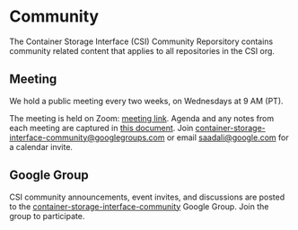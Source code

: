 # Community

The Container Storage Interface (CSI) Community Reporsitory contains community related content that applies to all repositories in the CSI org.


## Meeting

We hold a public meeting every two weeks, on Wednesdays at 9 AM (PT).

The meeting is held on Zoom: [meeting link](https://zoom.us/j/790748945).
Agenda and any notes from each meeting are captured in [this document](https://docs.google.com/document/d/1-oiNg5V_GtS_JBAEViVBhZ3BYVFlbSz70hreyaD7c5Y/edit).
Join container-storage-interface-community@googlegroups.com or email saadali@google.com for a calendar invite.

## Google Group
CSI community announcements, event invites, and discussions are posted to the [container-storage-interface-community](https://groups.google.com/forum/#!forum/container-storage-interface-community) Google Group. Join the group to participate.
